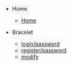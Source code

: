 - Home
    - [Home](/)

- Bracelet
  - [login/password](bracelet/login.md)
  - [register/password](bracelet/register.md)
  - [modify](bracelet/modify.md)
